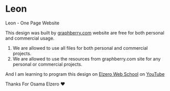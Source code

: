 # Leon
Leon - One Page Website


This design was built by [graphberry.com](https://graphberry.com) website are free for both personal and commercial usage.

1. We are allowed to use all files for both personal and commercial projects.
2. We are allowed to use the resources from graphberry.com site for any personal or commercial projects.

And I am learning to program this design on [Elzero Web School](https://elzero.org/practical-html-css/) on [YouTube](https://www.youtube.com/playlist?list=PLDoPjvoNmBAzHSjcR-HnW9tnxyuye8KbF)

Thanks For Osama Elzero :heart:
